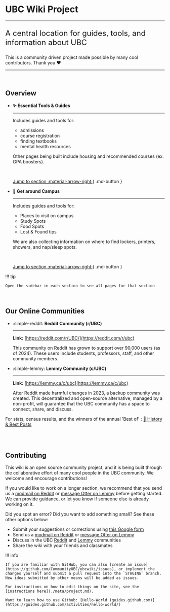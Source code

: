 # UBC Wiki Project

---

<p style="font-size:24px;">A central location for guides, tools, and information about UBC</p>

This is a community driven project made possible by many cool contributors. Thank you ❤️

---

<br>

## Overview

<div class="grid cards" markdown>

- __✨ Essential Tools & Guides__

    ---

    Includes guides and tools for:

    * admissions
    * course registration
    * finding textbooks
    * mental health resources
    
    Other pages being built include housing and recommended courses (ex. GPA boosters).

    <br>

    [Jump to section :material-arrow-right:](./tools.md){ .md-button }

- __📌 Get around Campus__

    ---

    Includes guides and tools for:

    * Places to visit on campus
    * Study Spots
    * Food Spots
    * Lost & Found tips

    We are also collecting information on where to find lockers, printers, showers, and nap/sleep spots.

    <br>

    [Jump to section :material-arrow-right:](./campus/general.md){ .md-button }

</div>

!!! tip
    
    Open the sidebar in each section to see all pages for that section

<br>



## Our Online Communities

<div class="grid cards" markdown>

- :simple-reddit: __Reddit Community (r/UBC)__

    ---

    **Link:** [https://reddit.com/r/UBC/](https://reddit.com/r/ubc)
    
    This community on Reddit has grown to support over 90,000 users (as of 2024). These users include students, professors, staff, and other community members.

 <!-- The subreddit is not private, there is a bug with shields.io badges. -->

- :simple-lemmy: __Lemmy Community (c/UBC)__

    ---

    **Link:** [https://lemmy.ca/c/ubc](https://lemmy.ca/c/ubc)

    After Reddit made harmful changes in 2023, a backup community was created. This decentralized and open-source alternative, managed by a non-profit, will guarantee that the UBC community has a space to connect, share, and discuss.
    
</div>


For stats, census results, and the winners of the annual 'Best of' : [🙌 History & Best Posts](./meta/community.md)

<br>
<br>

## Contributing

This wiki is an open source community project, and it is being built through the collaborative effort of many cool people in the UBC community. We welcome and encourage contributions!

If you would like to work on a longer section, we recommend that you send us a [modmail on Reddit](https://www.reddit.com/message/compose?to=%2Fr%2FUBC) or [message Otter on Lemmy](https://lemmy.ca/u/Otter) before getting started. We can provide guidance, or let you know if someone else is already working on it.

Did you spot an error? Did you want to add something small? See these other options below:

- Submit your suggestions or corrections using [this Google form](https://forms.gle/8L7GPodjp2SNRM2w9)
- Send us a [modmail on Reddit](https://www.reddit.com/message/compose?to=%2Fr%2FUBC) or [message Otter on Lemmy](https://lemmy.ca/u/Otter)
- Discuss in the UBC [Reddit](https://reddit.com/r/ubc) and [Lemmy](https://lemmy.ca/c/ubc) communities
- Share the wiki with your friends and classmates

!!! info

    If you are familiar with GitHub, you can also [create an issue](https://github.com/CommunityUBC/ubcwiki/issues), or implement the changes yourself and submit a pull request into the `STAGING` branch. New ideas submitted by other means will be added as issues.

    For instructions on how to edit things on the site, see the [instructions here](./meta/project.md). 
    
    Want to learn how to use Github: [Hello-World (guides.github.com)](https://guides.github.com/activities/hello-world/)

